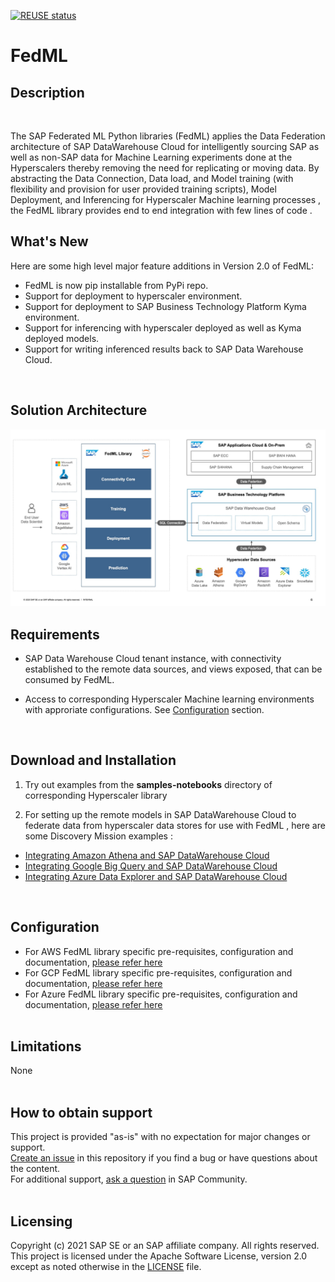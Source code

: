 [![REUSE status](https://api.reuse.software/badge/github.com/SAP-samples/data-warehouse-cloud-fedml)](https://api.reuse.software/info/github.com/SAP-samples/data-warehouse-cloud-fedml)

# FedML

## Description 
 
<br>

The SAP Federated ML Python libraries (FedML) applies the Data Federation architecture of SAP DataWarehouse Cloud for intelligently sourcing SAP as well as  non-SAP data for Machine Learning experiments done at the Hyperscalers thereby removing the need for replicating or moving data. 
By abstracting the Data Connection, Data load, and Model training (with flexibility and provision for user provided training scripts), Model Deployment, and Inferencing for Hyperscaler Machine learning processes , the FedML library  provides end to end integration with few lines of code .


 ## What's New 

Here are some high level major feature additions in Version 2.0 of FedML:

<ul><li>FedML is now pip installable from PyPi repo.
<li> Support for deployment to hyperscaler environment.
<li>Support for deployment to SAP Business Technology Platform Kyma environment. 
<li>Support for inferencing with hyperscaler deployed as well as Kyma deployed models.
<li>Support for writing inferenced results back to SAP Data Warehouse Cloud.
</ul>
<br>

## Solution Architecture
 
 ![ARD](/FedML_ARD.jpg)
 <br>


## Requirements 
 
- SAP Data Warehouse Cloud tenant instance, with connectivity established to the remote data sources, and views exposed, that can be consumed by FedML. 

- Access to corresponding Hyperscaler Machine learning environments with approriate configurations. See [Configuration](#configuration) section.
<br>

## Download and Installation 

1. Try out examples from the **samples-notebooks** directory of corresponding Hyperscaler library 

2. For setting up the remote models in SAP DataWarehouse Cloud to federate data from hyperscaler data stores for use with FedML , here are some Discovery Mission examples :

- [Integrating Amazon Athena and SAP DataWarehouse Cloud](https://discovery-center.cloud.sap/missiondetail/3401/3441/)
- [Integrating Google Big Query and SAP DataWarehouse Cloud](https://discovery-center.cloud.sap/missiondetail/3409/3449/)
- [Integrating Azure Data Explorer and SAP DataWarehouse Cloud](https://discovery-center.cloud.sap/missiondetail/3433/3473/)

 <br>

## Configuration 

- For AWS FedML library specific pre-requisites, configuration and documentation, [please refer here](AWS/fedml_aws.md) <br>
- For GCP FedML library specific pre-requisites, configuration and documentation, [please refer here](GCP/fedml_gcp.md)<br>
- For Azure FedML library specific pre-requisites, configuration and documentation, [please refer here](Azure/readme.md) <br><br>


## Limitations 

None
  <br><br>

## How to obtain support 

This project is provided "as-is" with no expectation for major changes or support. <br>
[Create an issue](/issues) in this repository if you find a bug or have questions about the content. <br>
For additional support, [ask a question](https://answers.sap.com/questions/ask.html) in SAP Community. 
   <br><br>

## Licensing 
 
Copyright (c) 2021 SAP SE or an SAP affiliate company. All rights reserved. This project is licensed under the Apache Software License, version 2.0 except as noted otherwise in the [LICENSE](LICENSES/Apache-2.0.txt) file.
<br>
